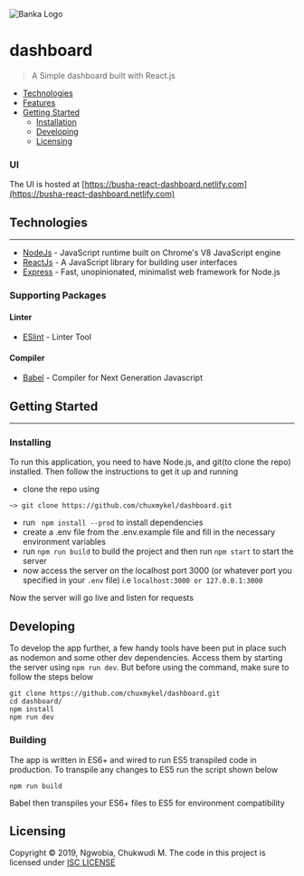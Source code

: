 ![Banka Logo](https://i.ibb.co/bNckPNw/Screenshot-2019-08-27-at-00-18-00.png)
# dashboard
> A Simple dashboard built with React.js

* [Technologies](#technologies)
* [Features](#features)
* [Getting Started](#getting-started)
  * [Installation](#installing)
  * [Developing](#developing)
  * [Licensing](#licensing)

### UI
The UI is hosted at [https://busha-react-dashboard.netlify.com](https://busha-react-dashboard.netlify.com)

## Technologies
---
- [NodeJs](https://https://nodejs.org) - JavaScript runtime built on Chrome's V8 JavaScript engine
- [ReactJs](https://reactjs.org/) - A JavaScript library for building user interfaces
- [Express](https://expressjs.com) - Fast, unopinionated, minimalist web framework for Node.js

### Supporting Packages
#### Linter
- [ESlint](https://eslint.org) - Linter Tool
#### Compiler
- [Babel](https://babeljs.io) - Compiler for Next Generation Javascript

## Getting Started
---
### Installing

To run this application, you need to have Node.js, and git(to clone the repo) installed. Then follow the instructions to get
it up and running

- clone the repo using 
```shell
~> git clone https://github.com/chuxmykel/dashboard.git
```
- run ``` npm install --prod``` to install dependencies
- create a .env file from the .env.example file and fill in the necessary environment variables
- run ``` npm run build ``` to build the project and then run ``` npm start ``` to start the server
- now access the server on the localhost port 3000 (or whatever port you specified in your `.env` file) i.e ``` localhost:3000 or 127.0.0.1:3000 ```

Now the server will go live and listen for requests

## Developing

To develop the app further, a few handy tools have been put in place such as nodemon and some other dev dependencies.
Access them by starting the server using ```npm run dev```. But before using the command, make sure to follow the steps below

```shell
git clone https://github.com/chuxmykel/dashboard.git
cd dashboard/
npm install
npm run dev
```

### Building

The app is written in ES6+ and wired to run ES5 transpiled code in production. To transpile any changes to ES5 run the script shown below

```shell
npm run build
```

Babel then transpiles your ES6+ files to ES5 for environment compatibility

## Licensing

Copyright &copy; 2019, Ngwobia, Chukwudi M.
The code in this project is licensed under [ISC LICENSE](https://github.com/chuxmykel/dashboard/blob/develop/LICENSE)

